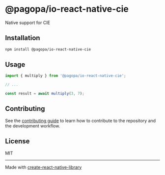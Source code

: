 # @pagopa/io-react-native-cie

Native support for CIE

## Installation

```sh
npm install @pagopa/io-react-native-cie
```

## Usage


```js
import { multiply } from '@pagopa/io-react-native-cie';

// ...

const result = await multiply(3, 7);
```


## Contributing

See the [contributing guide](CONTRIBUTING.md) to learn how to contribute to the repository and the development workflow.

## License

MIT

---

Made with [create-react-native-library](https://github.com/callstack/react-native-builder-bob)

